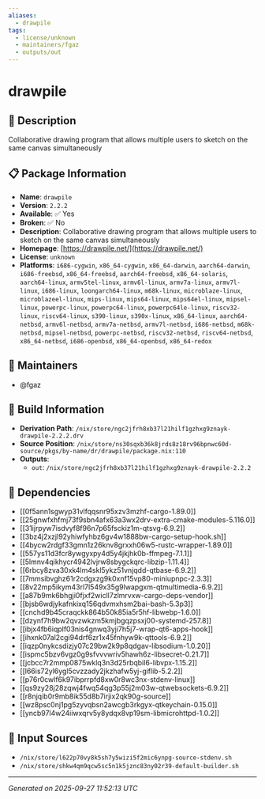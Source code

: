 ```yaml
---
aliases:
  - drawpile
tags:
  - license/unknown
  - maintainers/fgaz
  - outputs/out
---
```


# drawpile

## 📝 Description

Collaborative drawing program that allows multiple users to sketch on the same canvas simultaneously

## 📋 Package Information

- **Name**: `drawpile`
- **Version**: `2.2.2`
- **Available**: ✅ Yes
- **Broken**: ✅ No
- **Description**: Collaborative drawing program that allows multiple users to sketch on the same canvas simultaneously
- **Homepage**: [https://drawpile.net/](https://drawpile.net/)
- **License**: `unknown`
- **Platforms**: `i686-cygwin`, `x86_64-cygwin`, `x86_64-darwin`, `aarch64-darwin`, `i686-freebsd`, `x86_64-freebsd`, `aarch64-freebsd`, `x86_64-solaris`, `aarch64-linux`, `armv5tel-linux`, `armv6l-linux`, `armv7a-linux`, `armv7l-linux`, `i686-linux`, `loongarch64-linux`, `m68k-linux`, `microblaze-linux`, `microblazeel-linux`, `mips-linux`, `mips64-linux`, `mips64el-linux`, `mipsel-linux`, `powerpc-linux`, `powerpc64-linux`, `powerpc64le-linux`, `riscv32-linux`, `riscv64-linux`, `s390-linux`, `s390x-linux`, `x86_64-linux`, `aarch64-netbsd`, `armv6l-netbsd`, `armv7a-netbsd`, `armv7l-netbsd`, `i686-netbsd`, `m68k-netbsd`, `mipsel-netbsd`, `powerpc-netbsd`, `riscv32-netbsd`, `riscv64-netbsd`, `x86_64-netbsd`, `i686-openbsd`, `x86_64-openbsd`, `x86_64-redox`
## 👥 Maintainers

- @fgaz


## 🔧 Build Information

- **Derivation Path**: `/nix/store/ngc2jfrh8xb37l21hilf1gzhxg9znayk-drawpile-2.2.2.drv`
- **Source Position**: `/nix/store/ns30sqxb36k8jrds8z18rv96bpnwc60d-source/pkgs/by-name/dr/drawpile/package.nix:110`
- **Outputs**:
  - `out`:  `/nix/store/ngc2jfrh8xb37l21hilf1gzhxg9znayk-drawpile-2.2.2`

## 🔗 Dependencies

- [[0f5ann1sgwyp31vlfqqsnr95xzv3mzhf-cargo-1.89.0]]
- [[25gnwfxhfmj73f9sbn4afx63a3wx2drv-extra-cmake-modules-5.116.0]]
- [[31ijrpyw7isdvyf8f96n7p65fsckiz1m-qtsvg-6.9.2]]
- [[3bz4j2xzjl92yhiwfyhbz6gv4w1888bw-cargo-setup-hook.sh]]
- [[4bycw2rdgf33gmn1z26knv8grxxh06w5-rustc-wrapper-1.89.0]]
- [[557ys11d3fcr8ywgyxpy4d5y4jkjhk0b-ffmpeg-7.1.1]]
- [[5lmnv4qikhycr4942lvjrw8sbygckqrc-libzip-1.11.4]]
- [[6rbcy8zva30xk4lm4skl5ykz51vnjqdd-qtbase-6.9.2]]
- [[7mmsibvghz61r2cdgxzg9k0xnf15vp80-miniupnpc-2.3.3]]
- [[8v22mp5ikym43rl7l549x35g9lwapgxm-qtmultimedia-6.9.2]]
- [[a87b9mk6bhgji0fjxf2wicll7zlmrvxw-cargo-deps-vendor]]
- [[bjsb6wdjykafnkixq156qdvmxhsm2bai-bash-5.3p3]]
- [[cnchd9b45craqckk864b50k85ia5r5hf-libwebp-1.6.0]]
- [[dzynf7h9bw2qvzwkzm5kmjbgqzpsxj00-systemd-257.8]]
- [[ibjx4fb6iqplf03nis4gnwq3yji7h5j7-wrap-qt6-apps-hook]]
- [[ihxnk07al2cgi94drf6zr1x45fnhyw9k-qttools-6.9.2]]
- [[iqzp0nykcsdizjy07c29bw2k9p8qdgav-libsodium-1.0.20]]
- [[ispmc5bzv6vgz0g9sfvvvwriv5hawh6z-libsecret-0.21.7]]
- [[jcbcc7r2mmp0875wklq3n3d25rbqbil6-libvpx-1.15.2]]
- [[l66is72yl6ygl5cvzzady2jkzhafw5yj-giflib-5.2.2]]
- [[p76r0cwlf6k97ibprrpfd8xw0r8wc3nx-stdenv-linux]]
- [[qs9zy28j28zqwj4fwq54qg3p55j2m03w-qtwebsockets-6.9.2]]
- [[r8njqib0r9mb8ik55d8b7irjix2qk90g-source]]
- [[wz8psc0nj1pg5zyvqbsn2awcgb3rkgyx-qtkeychain-0.15.0]]
- [[yncb97l4w24iiwxqrv5y8ydqx8vp19sm-libmicrohttpd-1.0.2]]

## 📁 Input Sources

- `/nix/store/l622p70vy8k5sh7y5wizi5f2mic6ynpg-source-stdenv.sh`
- `/nix/store/shkw4qm9qcw5sc5n1k5jznc83ny02r39-default-builder.sh`

---
*Generated on 2025-09-27 11:52:13 UTC*
